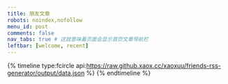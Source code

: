 ```yaml
---
title: 朋友文章
robots: noindex,nofollow
menu_id: post
comments: false
nav_tabs: true # 这就意味着页面会显示首页文章导航栏
leftbar: [welcome, recent]
---
```

{% timeline type:fcircle api:https://raw.github.xaox.cc/xaoxuu/friends-rss-generator/output/data.json %}
{% endtimeline %}
